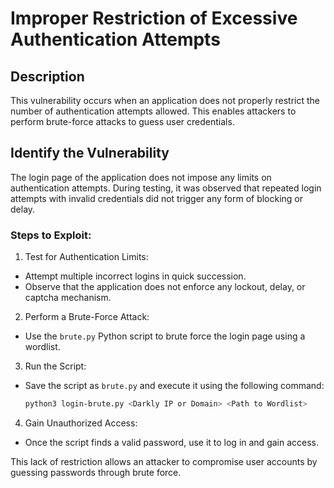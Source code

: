 # Improper Restriction of Excessive Authentication Attempts

## Description

This vulnerability occurs when an application does not properly restrict the number of authentication attempts allowed. This enables attackers to perform brute-force attacks to guess user credentials.

## Identify the Vulnerability

The login page of the application does not impose any limits on authentication attempts. During testing, it was observed that repeated login attempts with invalid credentials did not trigger any form of blocking or delay.

### Steps to Exploit:

1. Test for Authentication Limits:
- Attempt multiple incorrect logins in quick succession.
- Observe that the application does not enforce any lockout, delay, or captcha mechanism.

2. Perform a Brute-Force Attack:
- Use the `brute.py` Python script to brute force the login page using a wordlist.

3. Run the Script:
- Save the script as `brute.py` and execute it using the following command:
   ```bash
   python3 login-brute.py <Darkly IP or Domain> <Path to Wordlist>
   ```

4. Gain Unauthorized Access:
- Once the script finds a valid password, use it to log in and gain access.

This lack of restriction allows an attacker to compromise user accounts by guessing passwords through brute force.
